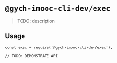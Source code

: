 # `@gych-imooc-cli-dev/exec`

> TODO: description

## Usage

```
const exec = require('@gych-imooc-cli-dev/exec');

// TODO: DEMONSTRATE API
```
